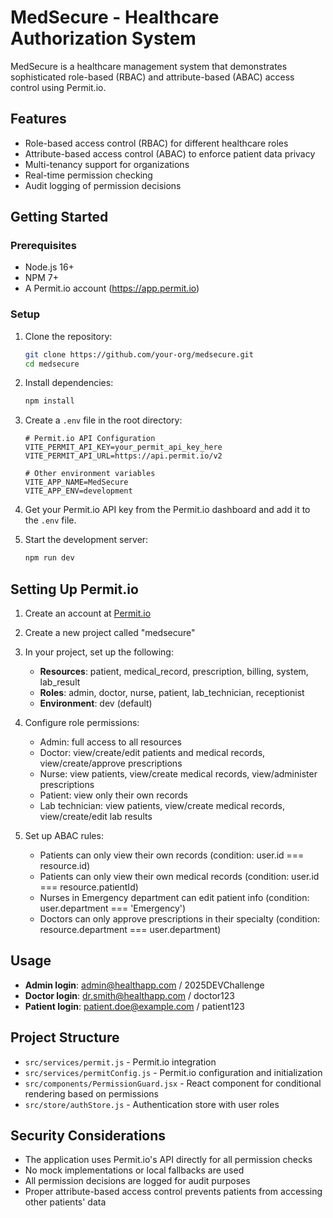 # MedSecure - Healthcare Authorization System

MedSecure is a healthcare management system that demonstrates sophisticated role-based (RBAC) and attribute-based (ABAC) access control using Permit.io.

## Features

- Role-based access control (RBAC) for different healthcare roles
- Attribute-based access control (ABAC) to enforce patient data privacy
- Multi-tenancy support for organizations
- Real-time permission checking
- Audit logging of permission decisions

## Getting Started

### Prerequisites

- Node.js 16+
- NPM 7+
- A Permit.io account (https://app.permit.io)

### Setup

1. Clone the repository:
   ```bash
   git clone https://github.com/your-org/medsecure.git
   cd medsecure
   ```

2. Install dependencies:
   ```bash
   npm install
   ```

3. Create a `.env` file in the root directory:
   ```
   # Permit.io API Configuration
   VITE_PERMIT_API_KEY=your_permit_api_key_here
   VITE_PERMIT_API_URL=https://api.permit.io/v2

   # Other environment variables
   VITE_APP_NAME=MedSecure
   VITE_APP_ENV=development
   ```

4. Get your Permit.io API key from the Permit.io dashboard and add it to the `.env` file.

5. Start the development server:
   ```bash
   npm run dev
   ```

## Setting Up Permit.io

1. Create an account at [Permit.io](https://app.permit.io)
2. Create a new project called "medsecure"
3. In your project, set up the following:
   - **Resources**: patient, medical_record, prescription, billing, system, lab_result
   - **Roles**: admin, doctor, nurse, patient, lab_technician, receptionist
   - **Environment**: dev (default)

4. Configure role permissions:
   - Admin: full access to all resources
   - Doctor: view/create/edit patients and medical records, view/create/approve prescriptions
   - Nurse: view patients, view/create medical records, view/administer prescriptions
   - Patient: view only their own records
   - Lab technician: view patients, view/create medical records, view/create/edit lab results

5. Set up ABAC rules:
   - Patients can only view their own records (condition: user.id === resource.id)
   - Patients can only view their own medical records (condition: user.id === resource.patientId)
   - Nurses in Emergency department can edit patient info (condition: user.department === 'Emergency')
   - Doctors can only approve prescriptions in their specialty (condition: resource.department === user.department)

## Usage

- **Admin login**: admin@healthapp.com / 2025DEVChallenge
- **Doctor login**: dr.smith@healthapp.com / doctor123
- **Patient login**: patient.doe@example.com / patient123

## Project Structure

- `src/services/permit.js` - Permit.io integration
- `src/services/permitConfig.js` - Permit.io configuration and initialization
- `src/components/PermissionGuard.jsx` - React component for conditional rendering based on permissions
- `src/store/authStore.js` - Authentication store with user roles

## Security Considerations

- The application uses Permit.io's API directly for all permission checks
- No mock implementations or local fallbacks are used
- All permission decisions are logged for audit purposes
- Proper attribute-based access control prevents patients from accessing other patients' data
